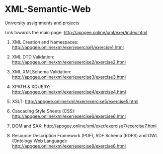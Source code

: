 # XML-Semantic-Web
University assignments and projects

Link towards the main page:
http://apogee.online/xml/exer/index.html

1. XML Creation and Namespaces:
http://apogee.online/xml/exer/exercise1/exercise1.html

2. XML DTD Validation:
http://apogee.online/xml/exer/exercise2/exercise2.html

3. XML XMLSchema Validation:
http://apogee.online/xml/exer/exercise3/exercise3.html

4. XPATH & XQUERY:
http://apogee.online/xml/exer/exercise4/exercise4.html

5. XSLT:
http://apogee.online/xml/exer/exercise5/exercise5.html

6. Cascading Style Sheets (CSS):
http://apogee.online/xml/exer/exercise6/exercise6.html

7. DOM and SAX:
http://apogee.online/xml/exer/exercise7/exercise7.html

8. Resource Description Framework (PDF), RDF Schema (RDFS) and OWL (Ontology Web Language):
http://apogee.online/xml/exer/exercise8/exercise8.html
